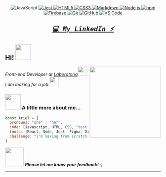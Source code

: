 <div align="center">
<img src="https://img.shields.io/badge/-JavaScript-%23F7DF1C?style=flat-square&logo=javascript&logoColor=000000&labelColor=%23F7DF1C&color=%23FFCE5A" alt="JavaScript"/>
<a href="https://jestjs.io/" target="_blank">
    <img src="https://img.shields.io/badge/-Jest-61DAFB?style=flat-square&logo=jest&logoColor=ffffff" alt="Jest"/>
</a>    
    <a href="https://developer.mozilla.org/en-US/docs/Web/Guide/HTML/HTML5" target="_blank">
    <img src="https://img.shields.io/badge/-HTML5-%23E44D27?style=flat-square&logo=html5&logoColor=ffffff" alt="HTML5"/>
</a>

<a href="https://developer.mozilla.org/en-US/docs/Web/CSS" target="_blank">
    <img src="https://img.shields.io/badge/-CSS3-%231572B6?style=flat-square&logo=css3" alt="CSS3"/>
</a>

<a href="https://www.markdownguide.org/" target="_blank">
    <img src="https://img.shields.io/badge/-Markdown-000000?style=flat-square&logo=markdown" alt="Markdown"/>
</a>

<a href="https://nodejs.org/" target="_blank">
    <img src="https://img.shields.io/badge/-Nodejs-339933?style=flat-square&logo=Node.js&logoColor=ffffff" alt="Node.js"/>
</a>

<a href="https://www.npmjs.com/" target="_blank">
    <img src="https://img.shields.io/badge/-npm-CB3837?style=flat-square&logo=npm" alt="npm"/>
</a>

<a href="https://firebase.google.com/" target="_blank">
    <img src="https://img.shields.io/badge/-Firebase-FFCA28?style=flat-square&logo=firebase&logoColor=ffffff" alt="Firebase"/>
</a>

<a href="https://git-scm.com/" target="_blank">
    <img src="https://img.shields.io/badge/-Git-%23F05032?style=flat-square&logo=git&logoColor=%23ffffff" alt="Git"/>
</a>

<a href="https://github.com/" target="_blank">
    <img src="https://img.shields.io/badge/-GitHub-181717?style=flat-square&logo=github" alt="GitHub"/>
</a>

<a href="https://code.visualstudio.com/" target="_blank">
    <img src="http://img.shields.io/badge/-VS%20Code-007ACC?style=flat-square&logo=visual-studio-code&logoColor=ffffff" alt="VS Code"/>
</a>

</div>

<h2 align="center">
<pre><i><a href="https://www.linkedin.com/in/ariel-kristal-navarro-monz%C3%B3n-827314231/" target="_blank">💻 My LinkedIn ⚡</a></i></pre>
</h2>

<h2> Hi! <img src="https://media.giphy.com/media/mGcNjsfWAjY5AEZNw6/giphy.gif" width="50"></h2>
<img align='right' src="https://media.giphy.com/media/ieyl9zmCjO4b4t6qoY/giphy.gif" width="230">
<p><em>Front-end Developer at <a href="https://www.laboratoria.la/">Laboratoria</a><img src="https://media.giphy.com/media/fYSnHlufseco8Fh93Z/giphy.gif" width="30"></br>I am looking for a job <a href="https://www.thoughtworks.com"></a><img src="https://media.giphy.com/media/WUlplcMpOCEmTGBtBW/giphy.gif" width="30"> 
</em></p>

### <img src="https://media.giphy.com/media/VgCDAzcKvsR6OM0uWg/giphy.gif" width="50"> A little more about me...  

```javascript
const Ariel = {
  pronouns: "she" | "her",
  code: [Javascript, HTML, CSS, "test units", "API consumption"],
  tools: [React, Node, Jest, Figma, Git],
  challenge: "I'm making from scratch a project called Burger Queen!"
}
```

<img src="https://media.giphy.com/media/LnQjpWaON8nhr21vNW/giphy.gif" width="60"> <em><b>Please let me know your feedback!</b> :)</em>

---
